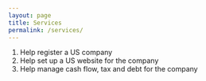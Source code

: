 ```yaml
---
layout: page
title: Services
permalink: /services/
---
```


1. Help register a US company
2. Help set up a US website for the company
3. Help manage cash flow, tax and debt for the company


